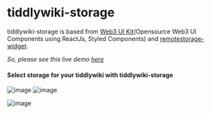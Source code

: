 # tiddlywiki-storage
tiddlywiki-storage is based from [Web3 UI Kit](https://github.com/devzstudio/Web3UIKit/)(Opensource Web3 UI Components using ReactJs, Styled Components) and [remotestorage-widget](https://github.com/remotestorage/remotestorage-widget). 

*So, please see this live demo [here](https://tiddlywiki-storage.netlify.app/)*

#### Select storage for your tiddlywiki with tiddlywiki-storage
![image](./previews/choose_asset/example1.png)
![image](./previews/choose_asset/example2.png)


![image](https://user-images.githubusercontent.com/123137817/213944430-5378d221-31e3-466c-938f-b895990b6c13.png)
